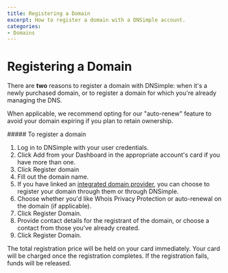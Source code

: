 ```yaml
---
title: Registering a Domain
excerpt: How to register a domain with a DNSimple account.
categories:
- Domains
---
```


# Registering a Domain

There are **two** reasons to register a domain with DNSimple: when it's a newly purchased domain, or to register a domain for which you're already managing the DNS.

When applicable, we recommend opting for our "auto-renew" feature to avoid your domain expiring if you plan to retain ownership.

<div class="section-steps" markdown="1">
##### To register a domain

1. Log in to DNSimple with your user credentials.
1. Click Add from your Dashboard in the appropriate account's card if you have more than one.
1. Click Register domain
1. Fill out the domain name.
1. If you have linked an [integrated domain provider](/articles/integrated-domain-providers), you can choose to register your domain through them or through DNSimple.
1. Choose whether you'd like Whois Privacy Protection or auto-renewal on the domain (if applicable).
1. Click Register Domain.
1. Provide contact details for the registrant of the domain, or choose a contact from those you've already created.
1. Click Register Domain.

<info>
The total registration price will be held on your card immediately.
Your card will be charged once the registration completes.
If the registration fails, funds will be released.
</info>

</div>

